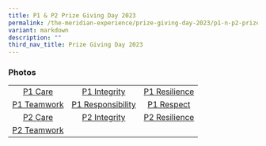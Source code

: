 ```yaml
---
title: P1 & P2 Prize Giving Day 2023
permalink: /the-meridian-experience/prize-giving-day-2023/p1-n-p2-prize-giving-day-2023/
variant: markdown
description: ""
third_nav_title: Prize Giving Day 2023
---
```

<h3>Photos</h3>

<table style="width:100%">
	<tbody><tr>
        <td style="text-align:center"><a href="https://photos.google.com/share/AF1QipNpLHF7kRdRbeXaHqQJPTL_3Md0xY-Cj7RzrCVFf0lW2enwpdGeVbS6IidcjRoh5w/photo/AF1QipMhjTwSFIg64erLnxvtz0nrsVzKOQ7LtxtdYHvW?key=UmsyeEhmVmpQWGdrTW82eFlyWkl2ZktjZlpOVUtn">P1 Care</a></td>
        <td style="text-align:center"><a href="https://photos.google.com/share/AF1QipPsV4AwlHi_WwHvbnHfykEOuzDYwFF6j2nbITWT-oewhhY_F5mtXKwRRMAyezowcg/photo/AF1QipPoBWAEetHMtbkodzoTZhw50uxm4qnCTg1DY3QH?key=SVpDVmg2ZHdwVEFYRzhuRGhPQURfOHprVTN3ZzBB">P1 Integrity</a></td>
        <td style="text-align:center"><a href="https://photos.google.com/share/AF1QipPitUKUDFE5Swpu4d5O00c4HGDdBhv2hR-2hg_sSESTRT03SWiH_oSfDvrtjlFwOw/photo/AF1QipPV-hswJyMkEz9qomyQ7ZBwttK2iLaX9INTFgE5?key=MkJ2RTZrWXpJOHh6c21IRGFFZDU4TW9JVlFiUS1B">P1 Resilience</a></td>
    </tr>
    <tr>
        <td style="text-align:center"><a href="https://photos.google.com/share/AF1QipNSk694YCiKJPV1IgZGuFi9f9zen5QQeM600O10cGV-CtgT3mb7Q6C-bBXvrJ8QMw/photo/AF1QipNHHQ1W2LEcUli41yWikmk_-boziOSN-gZEsV4P?key=NVRNUHJwZTEwNEg0dDFPRmhHRll3MDNFY1RxTjVB">P1 Teamwork</a></td>
        <td style="text-align:center"><a href="https://photos.google.com/share/AF1QipP8Tpu3CCf59mcGs4_LFrrQzrgWlGYpBAb85TrPRwkxcNw6KP_KN1MpL1qA55Xoyw/photo/AF1QipP08Z6uL-0lWqzvCcWAmrvGzqPoIQiJUzxw7KSB?key=aEpyN3h2cDBDZmJkU3NRbTI4WE9nVGtrRGN3RnZB">P1 Responsibility</a></td>
        <td style="text-align:center"><a href="https://photos.google.com/share/AF1QipMvB5QmAnUXJe1zbyiaXhHwAggz9pxpxRUcbo2PxfS5zvyQIVkQ0CbbJ2E-CNTfYg/photo/AF1QipMEfogolGg_ZOnAP-9xQYcmb8kynKHwgicncXc6?key=d0tFenVUNXhPRXRnbE9mUHc0WDNTU21sR2dqaFlR">P1 Respect</a></td>
    </tr>
	<tr>
        <td style="text-align:center"><a href="https://photos.google.com/share/AF1QipPt12DQw5y0C_WvqZpwagx9Nku1HhYXSp1rA8VvkuJnNHURZ7D6E8_173_tfejxug/photo/AF1QipM2xzk6U0Vc_vMQdz5uUtNW1KYIaBLBmID1LhBV?key=ekV2WkVDNVNvX2pBc3FnMk80RHhCbVlla1E5QXlR">P2 Care</a></td>
        <td style="text-align:center"><a href="https://photos.google.com/share/AF1QipNxlNaiyT2UzIp1TqkvdGwHPepJ7VMiYAvsijkY-0mP6L8MDbF8n21iL42cPv-a2A?key=TlBoamRxNE9HMlNSa3piS0taQmNVdENEeXhuVHZB">P2 Integrity</a></td>
        <td style="text-align:center"><a href="https://photos.google.com/share/AF1QipOd6mivILV2JNtoXZH6sxMQhZzRRlHQ5tWiLAJwSyuZkIMNMBMqjMAHUWsoeGIMuQ?key=NXhUV29LeUpRSTJGeTZSWl9qLS0yVG1TRlowMFdR">
P2 Resilience</a></td>
    </tr>
	<tr>
        <td style="text-align:center"><a href="https://photos.google.com/share/AF1QipNpmPwWMnVKB9Gafm-ZclKov2eAMZRc84gH4klkNoVIfZsXpIsCHWv8cBMcHy6xKg/photo/AF1QipNOKcZ7B5VeYYTVGh6r6j6ccatPkBEnC7bAJefE?key=c3gzdTA4amFEanZ3WmVaTDVINlZtTmVjWjBkdjFB">
P2 Teamwork</a></td>
        <td></td>
        <td></td>
    </tr>
</tbody></table>